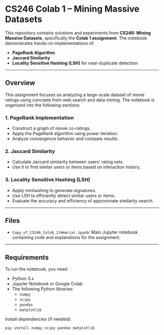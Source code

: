 # CS246 Colab 1 – Mining Massive Datasets

This repository contains solutions and experiments from **CS246: Mining Massive Datasets**, specifically the **Colab 1 assignment**. The notebook demonstrates hands-on implementations of:

- **PageRank Algorithm**
- **Jaccard Similarity**
- **Locality Sensitive Hashing (LSH)** for near-duplicate detection

---

##  Overview

This assignment focuses on analyzing a large-scale dataset of movie ratings using concepts from web search and data mining. The notebook is organized into the following sections:

### 1. PageRank Implementation
- Construct a graph of movie co-ratings.
- Apply the PageRank algorithm using power iteration.
- Analyze convergence behavior and compare results.

### 2. Jaccard Similarity
- Calculate Jaccard similarity between users’ rating sets.
- Use it to find similar users or items based on interaction history.

### 3. Locality Sensitive Hashing (LSH)
- Apply minhashing to generate signatures.
- Use LSH to efficiently detect similar users or items.
- Evaluate the accuracy and efficiency of approximate similarity search.

---

##  Files

- `Copy_of_CS246_Colab_1(Hmaria).ipynb`: Main Jupyter notebook containing code and explanations for the assignment.

---

##  Requirements

To run the notebook, you need:

- Python 3.x
- Jupyter Notebook or Google Colab
- The following Python libraries:
  - `numpy`
  - `scipy`
  - `pandas`
  - `matplotlib`

Install dependencies (if needed):

```bash
pip install numpy scipy pandas matplotlib
